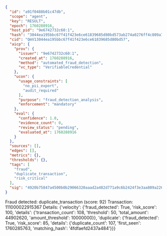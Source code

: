 ```json
{
  "id": "a91f0488b01c47db",
  "scope": "agent",
  "key": "RESULT",
  "epoch": 1760288916,
  "host_pid": "9e6742732c60:1",
  "hash": "3044ea195bbc67f41f423e6ce61839685d80bd573ab274a0276ff4c809a79d68",
  "cid": "QmV13044ea195bbc67f41f423e6ce61839685d80bd57",
  "aicp": {
    "prov": {
      "issuer": "9e6742732c60:1",
      "created_at": 1760288916,
      "method": "automated_fraud_detection",
      "vc_type": "VerifiableCredential"
    },
    "ucon": {
      "usage_constraints": [
        "no_pii_export",
        "audit_required"
      ],
      "purpose": "fraud_detection_analysis",
      "enforcement": "mandatory"
    },
    "eval": {
      "confidence": 1.0,
      "evidence_count": 0,
      "review_status": "pending",
      "evaluated_at": 1760288916
    }
  },
  "sources": [],
  "edges": [],
  "metrics": {},
  "thresholds": {},
  "tags": [
    "fraud",
    "duplicate_transaction",
    "risk_critical"
  ],
  "sig": "4920b75847a4500b0b29066320aaad2a482d771a9c6b2424f3e3aa809a226225"
}
```

Fraud detected: duplicate_transaction (score: 92)
Transaction: 111000022915367
Details: {'velocity': {'fraud_detected': True, 'risk_score': 100, 'details': {'transaction_count': 108, 'threshold': 50, 'total_amount': 44902620, 'amount_threshold': 10000000}}, 'duplicate': {'fraud_detected': True, 'risk_score': 85, 'details': {'duplicate_count': 107, 'first_seen': 1760285763, 'matching_hash': '4fdfaefd2437a484'}}}